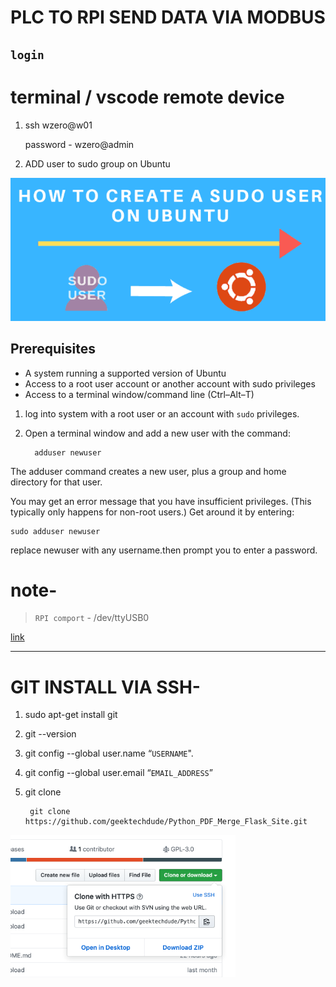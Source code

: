 # PLC TO RPI SEND DATA VIA MODBUS

## `login `

# terminal / vscode remote device 

1. ssh wzero@w01

    password - wzero@admin

2. ADD user to sudo group on Ubuntu
    
![Alt text](image.png)

## Prerequisites

- A system running a supported version of Ubuntu
- Access to a root user account or another account with sudo privileges
- Access to a terminal window/command line (Ctrl–Alt–T)
 
1. log into system with a root user or an account with  `sudo` privileges.

2. Open a terminal window and add a new user with the command:

         adduser newuser

The adduser command creates a new user, plus a group and home directory for that user.


You may get an error message that you have insufficient privileges. (This typically only happens for non-root users.) Get around it by entering:

    sudo adduser newuser

replace newuser with any username.then prompt you to enter a password. 

# note- 

> `RPI comport` - /dev/ttyUSB0

[link](https://forums.balena.io/t/read-from-serial-modbus-device/32680)


_________________________________________________________________

# GIT INSTALL VIA SSH-

1. sudo apt-get install git

2. git --version

3. git config --global user.name “`USERNAME`".

4. git config --global user.email “`EMAIL_ADDRESS`”

5. git clone

        git clone https://github.com/geektechdude/Python_PDF_Merge_Flask_Site.git
![Alt text](image-1.png)